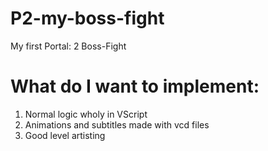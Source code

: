 # P2-my-boss-fight
My first Portal: 2 Boss-Fight
# What do I want to implement:
  1. Normal logic wholy in VScript
  2. Animations and subtitles made with vcd files
  3. Good level artisting
